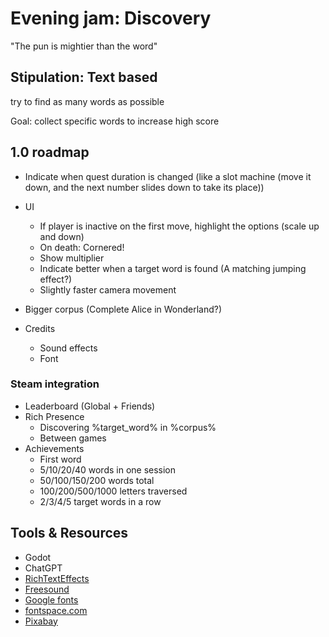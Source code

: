 # Evening jam: Discovery

"The pun is mightier than the word"

## Stipulation: Text based

try to find as many words as possible

Goal: collect specific words to increase high score

## 1.0 roadmap

- Indicate when quest duration is changed (like a slot machine (move it down, and the next number slides down to take its place))

- UI
  - If player is inactive on the first move, highlight the options (scale up and down)
  - On death: Cornered!
  - Show multiplier
  - Indicate better when a target word is found (A matching jumping effect?)
  - Slightly faster camera movement

- Bigger corpus (Complete Alice in Wonderland?)
- Credits
  - Sound effects
  - Font

### Steam integration

- Leaderboard (Global + Friends)
- Rich Presence
  - Discovering %target_word% in %corpus%
  - Between games
- Achievements
  - First word
  - 5/10/20/40 words in one session
  - 50/100/150/200 words total
  - 100/200/500/1000 letters traversed
  - 2/3/4/5 target words in a row

## Tools & Resources

- Godot
- ChatGPT
- [RichTextEffects](https://github.com/teebarjunk/godot-text_effects)
- [Freesound](https://freesound.org/)
- [Google fonts](https://fonts.google.com/)
- [fontspace.com](https://www.fontspace.com/)
- [Pixabay](https://pixabay.com/)
